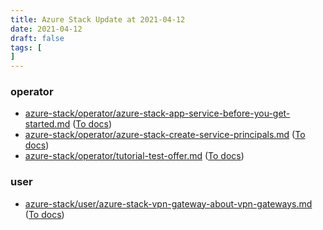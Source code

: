 ```yaml
---
title: Azure Stack Update at 2021-04-12
date: 2021-04-12
draft: false
tags: [
]
---
```


### operator
- [azure-stack/operator/azure-stack-app-service-before-you-get-started.md](https://github.com/MicrosoftDocs/azure-stack-docs/compare/643804f..ec597a4#diff-a1b5fa6ea13b0702896aa91a3a4b9c2e75621842e41e2d3ac49f36221e10b8a6) ([To docs](https://docs.microsoft.com/en-us/azure-stack/operator/azure-stack-app-service-before-you-get-started?WT.mc_id=AZ-MVP-5003408))
- [azure-stack/operator/azure-stack-create-service-principals.md](https://github.com/MicrosoftDocs/azure-stack-docs/compare/643804f..ec597a4#diff-75e367402365142da405ce242641022843792d47954d8cb9180b57857dc92095) ([To docs](https://docs.microsoft.com/en-us/azure-stack/operator/azure-stack-create-service-principals?WT.mc_id=AZ-MVP-5003408))
- [azure-stack/operator/tutorial-test-offer.md](https://github.com/MicrosoftDocs/azure-stack-docs/compare/643804f..ec597a4#diff-62d61b8c4bca4c2747e6547a4a047fb04837ae6e7df39f3515be0b36b4708c21) ([To docs](https://docs.microsoft.com/en-us/azure-stack/operator/tutorial-test-offer?WT.mc_id=AZ-MVP-5003408))
    
### user
- [azure-stack/user/azure-stack-vpn-gateway-about-vpn-gateways.md](https://github.com/MicrosoftDocs/azure-stack-docs/compare/643804f..ec597a4#diff-d963ee932e44957f559f08c17906b959a7c8bd38fa0c0fce008f7648146b1b9b) ([To docs](https://docs.microsoft.com/en-us/azure-stack/user/azure-stack-vpn-gateway-about-vpn-gateways?WT.mc_id=AZ-MVP-5003408))
    
